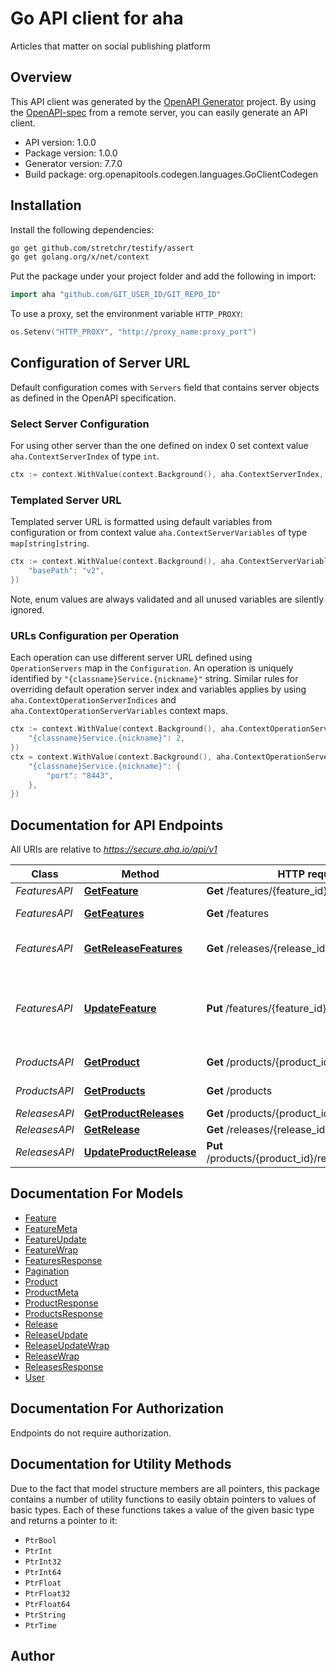 # Go API client for aha

Articles that matter on social publishing platform

## Overview
This API client was generated by the [OpenAPI Generator](https://openapi-generator.tech) project.  By using the [OpenAPI-spec](https://www.openapis.org/) from a remote server, you can easily generate an API client.

- API version: 1.0.0
- Package version: 1.0.0
- Generator version: 7.7.0
- Build package: org.openapitools.codegen.languages.GoClientCodegen

## Installation

Install the following dependencies:

```sh
go get github.com/stretchr/testify/assert
go get golang.org/x/net/context
```

Put the package under your project folder and add the following in import:

```go
import aha "github.com/GIT_USER_ID/GIT_REPO_ID"
```

To use a proxy, set the environment variable `HTTP_PROXY`:

```go
os.Setenv("HTTP_PROXY", "http://proxy_name:proxy_port")
```

## Configuration of Server URL

Default configuration comes with `Servers` field that contains server objects as defined in the OpenAPI specification.

### Select Server Configuration

For using other server than the one defined on index 0 set context value `aha.ContextServerIndex` of type `int`.

```go
ctx := context.WithValue(context.Background(), aha.ContextServerIndex, 1)
```

### Templated Server URL

Templated server URL is formatted using default variables from configuration or from context value `aha.ContextServerVariables` of type `map[string]string`.

```go
ctx := context.WithValue(context.Background(), aha.ContextServerVariables, map[string]string{
	"basePath": "v2",
})
```

Note, enum values are always validated and all unused variables are silently ignored.

### URLs Configuration per Operation

Each operation can use different server URL defined using `OperationServers` map in the `Configuration`.
An operation is uniquely identified by `"{classname}Service.{nickname}"` string.
Similar rules for overriding default operation server index and variables applies by using `aha.ContextOperationServerIndices` and `aha.ContextOperationServerVariables` context maps.

```go
ctx := context.WithValue(context.Background(), aha.ContextOperationServerIndices, map[string]int{
	"{classname}Service.{nickname}": 2,
})
ctx = context.WithValue(context.Background(), aha.ContextOperationServerVariables, map[string]map[string]string{
	"{classname}Service.{nickname}": {
		"port": "8443",
	},
})
```

## Documentation for API Endpoints

All URIs are relative to *https://secure.aha.io/api/v1*

Class | Method | HTTP request | Description
------------ | ------------- | ------------- | -------------
*FeaturesAPI* | [**GetFeature**](docs/FeaturesAPI.md#getfeature) | **Get** /features/{feature_id} | 
*FeaturesAPI* | [**GetFeatures**](docs/FeaturesAPI.md#getfeatures) | **Get** /features | Get all features
*FeaturesAPI* | [**GetReleaseFeatures**](docs/FeaturesAPI.md#getreleasefeatures) | **Get** /releases/{release_id}/features | Get all features for a release
*FeaturesAPI* | [**UpdateFeature**](docs/FeaturesAPI.md#updatefeature) | **Put** /features/{feature_id} | Update a feature&#39;s custom fields with tag-like value
*ProductsAPI* | [**GetProduct**](docs/ProductsAPI.md#getproduct) | **Get** /products/{product_id} | Products API
*ProductsAPI* | [**GetProducts**](docs/ProductsAPI.md#getproducts) | **Get** /products | Products API
*ReleasesAPI* | [**GetProductReleases**](docs/ReleasesAPI.md#getproductreleases) | **Get** /products/{product_id}/releases | 
*ReleasesAPI* | [**GetRelease**](docs/ReleasesAPI.md#getrelease) | **Get** /releases/{release_id} | 
*ReleasesAPI* | [**UpdateProductRelease**](docs/ReleasesAPI.md#updateproductrelease) | **Put** /products/{product_id}/releases/{release_id} | Update a release


## Documentation For Models

 - [Feature](docs/Feature.md)
 - [FeatureMeta](docs/FeatureMeta.md)
 - [FeatureUpdate](docs/FeatureUpdate.md)
 - [FeatureWrap](docs/FeatureWrap.md)
 - [FeaturesResponse](docs/FeaturesResponse.md)
 - [Pagination](docs/Pagination.md)
 - [Product](docs/Product.md)
 - [ProductMeta](docs/ProductMeta.md)
 - [ProductResponse](docs/ProductResponse.md)
 - [ProductsResponse](docs/ProductsResponse.md)
 - [Release](docs/Release.md)
 - [ReleaseUpdate](docs/ReleaseUpdate.md)
 - [ReleaseUpdateWrap](docs/ReleaseUpdateWrap.md)
 - [ReleaseWrap](docs/ReleaseWrap.md)
 - [ReleasesResponse](docs/ReleasesResponse.md)
 - [User](docs/User.md)


## Documentation For Authorization

Endpoints do not require authorization.


## Documentation for Utility Methods

Due to the fact that model structure members are all pointers, this package contains
a number of utility functions to easily obtain pointers to values of basic types.
Each of these functions takes a value of the given basic type and returns a pointer to it:

* `PtrBool`
* `PtrInt`
* `PtrInt32`
* `PtrInt64`
* `PtrFloat`
* `PtrFloat32`
* `PtrFloat64`
* `PtrString`
* `PtrTime`

## Author



